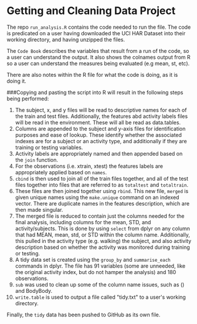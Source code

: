 # Getting and Cleaning Data Project


The repo ```run_analysis.R``` contains the code needed to run the file. The code is predicated on a user having downloaded the UCI HAR Dataset into their working directory, and having unzipped the files. 

The ```Code Book``` describes the variables that result from a run of the code, so a user can understand the output. It also shows the colnames output from R so a user can understand the measures being evaluated (e.g mean, st, etc). 

There are also notes within the R file for what the code is doing, as it is doing it. 

###Copying and pasting the script into R will result in the following steps being performed: 

1. The subject, x, and y files will be read to descriptive names for each of the train and test files. Additionally, the features abd activity labels files will be read in the environment. These will all be read as data.tables. 
2.  Columns are appended to the subject and y-axis files for identification purposes and ease of lookup. These identify whether the associated indexes are for a subject or an activity type, and additionally if they are training or testing variables. 
3.  Activity labels are appropriately named and then appended based on the ```join``` function. 
4.  For the observations (i.e. xtrain, xtest) the features labels are appropriately applied based on ```names```. 
5.  ```cbind``` is then used to join all of the train files together, and all of the test files together into files that are referred to as ```totaltest``` and ```totaltrain```. 
6.  These files are then joined together using ```rbind```. This new file, ```merged``` is given unique names using the ```make.unique``` command on an indexed vector. There are duplicate names in the features description, which are then made singular. 
7.  The merged file is reduced to contain just the columns needed for the final analysis, including columns for the mean, STD, and activity/subjects. This is done by using ```select``` from dplyr on any column that had MEAN, mean, std, or STD within the column name. Additionally, this pulled in the activity type (e.g. walking) the subject, and also activity description based on whether the activity was monitored during training or testing.
8.  A tidy data set is created using the ```group_by``` and ```summarise_each``` commands in dplyr. The file has 91 variables (some are unneeded, like the original activity index, but do not hamper the analysis) and 180 observations. 
9.  ```sub``` was used to clean up some of the column name issues, such as () and BodyBody. 
10.  ```write.table``` is used to output a file called "tidy.txt" to a user's working directory. 


Finally, the ```tidy``` data has been pushed to GitHub as its own file. 


